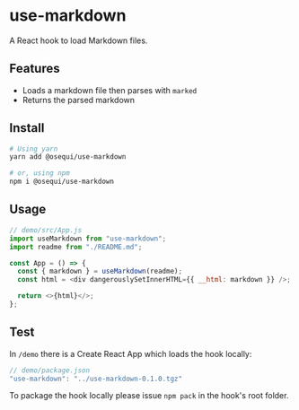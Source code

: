 # use-markdown

A React hook to load Markdown files.

## Features

- Loads a markdown file then parses with `marked`
- Returns the parsed markdown

## Install

```sh
# Using yarn
yarn add @osequi/use-markdown

# or, using npm
npm i @osequi/use-markdown
```

## Usage

```js
// demo/src/App.js
import useMarkdown from "use-markdown";
import readme from "./README.md";

const App = () => {
  const { markdown } = useMarkdown(readme);
  const html = <div dangerouslySetInnerHTML={{ __html: markdown }} />;

  return <>{html}</>;
};
```

## Test

In `/demo` there is a Create React App which loads the hook locally:

```js
// demo/package.json
"use-markdown": "../use-markdown-0.1.0.tgz"
```

To package the hook locally please issue `npm pack` in the hook's root folder.
